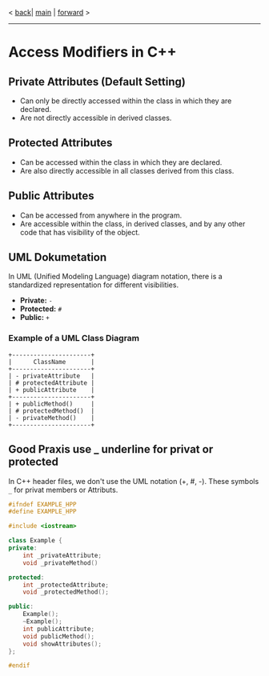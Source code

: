 < [back](class_members_and_attributs)| [main](/) | [forward](cpp_use_this_pointer.md) >

---

# Access Modifiers in C++

## Private Attributes (Default Setting)

- Can only be directly accessed within the class in which they are declared.
- Are not directly accessible in derived classes.

## Protected Attributes

- Can be accessed within the class in which they are declared.
- Are also directly accessible in all classes derived from this class.

## Public Attributes

- Can be accessed from anywhere in the program.
- Are accessible within the class, in derived classes, and by any other code that has visibility of the object.

## UML Dokumetation
In UML (Unified Modeling Language) diagram notation, there is a standardized representation for different visibilities.

- **Private:** `-`
- **Protected:** `#`
- **Public:** `+`

### Example of a UML Class Diagram

```plaintext
+----------------------+
|      ClassName       |
+----------------------+
| - privateAttribute   |
| # protectedAttribute |
| + publicAttribute    |
+----------------------+
| + publicMethod()     |
| # protectedMethod()  |
| - privateMethod()    |
+----------------------+
```

## Good Praxis use **_** underline for privat or protected  

In C++ header files, we don't use the UML notation (+, #, -). These symbols `_` for privat members or Attributs.

```cpp
#ifndef EXAMPLE_HPP
#define EXAMPLE_HPP

#include <iostream>

class Example {
private:
    int _privateAttribute;
    void _privateMethod() 

protected:
    int _protectedAttribute;
    void _protectedMethod();

public:
	Example();
	~Example();
    int publicAttribute;
    void publicMethod();
    void showAttributes();
};

#endif
```


